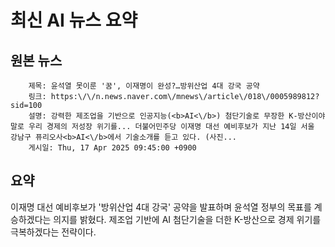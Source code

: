 # 최신 AI 뉴스 요약

## 원본 뉴스
		제목: 윤석열 못이룬 '꿈', 이재명이 완성?…방위산업 4대 강국 공약
		링크: https:\/\/n.news.naver.com\/mnews\/article\/018\/0005989812?sid=100
		설명: 강력한 제조업을 기반으로 인공지능(<b>AI<\/b>) 첨단기술로 무장한 K-방산이야말로 우리 경제의 저성장 위기를... 더불어민주당 이재명 대선 예비후보가 지난 14일 서울 강남구 퓨리오사<b>AI<\/b>에서 기술소개를 듣고 있다. (사진... 
		게시일: Thu, 17 Apr 2025 09:45:00 +0900


## 요약
이재명 대선 예비후보가 '방위산업 4대 강국' 공약을 발표하며 윤석열 정부의 목표를 계승하겠다는 의지를 밝혔다. 제조업 기반에 AI 첨단기술을 더한 K-방산으로 경제 위기를 극복하겠다는 전략이다.
